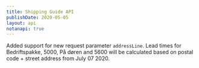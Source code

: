 ```yaml
---
title: Shipping Guide API
publishDate: 2020-05-05
layout: api
notanapi: true
---
```


Added support for new request parameter `addressLine`. Lead times for
Bedriftspakke, 5000, På døren and 5600 will be calculated based on postal code +
street address from July 07 2020.
